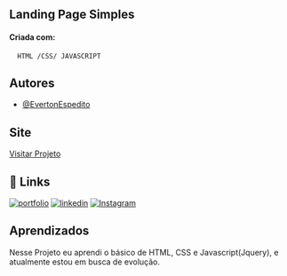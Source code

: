 ## Landing Page Simples

#### Criada com:

```http
  HTML /CSS/ JAVASCRIPT
```

## Autores

- [@EvertonEspedito](https://github.com/EvertonEspedito)


## Site

[Visitar Projeto](https://link-da-documentação)



## 🔗 Links
[![portfolio](https://img.shields.io/badge/my_portfolio-000?style=for-the-badge&logo=ko-fi&logoColor=white)](https://katherineoelsner.com/)
[![linkedin](https://img.shields.io/badge/linkedin-000?style=for-the-badge&logo=ko-fi&logoColor=white)](https://www.linkedin.com/in/everton-santos-3062071a3/)
[![Instagram](https://img.shields.io/badge/instagram-000?style=for-the-badge&logo=ko-fi&logoColor=white)](https://www.instagram.com/vertinn.dev/)


## Aprendizados

Nesse Projeto eu aprendi o básico de HTML, CSS e Javascript(Jquery), e atualmente estou em busca de evolução.
